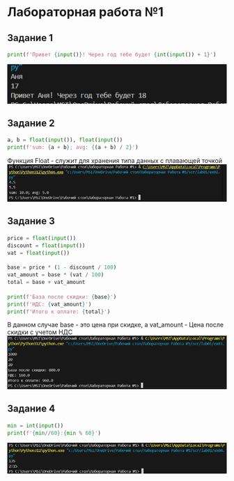 # **Лабораторная работа №1**
## Задание 1
```python
print(f'Привет {input()}! Через год тебе будет {int(input()) + 1}')
```
![image01](images/lab01/image01.png)
## Задание 2 
```python
a, b = float(input()), float(input())
print(f'sum: {a + b}; avg: {(a + b) / 2}')
```
Функция Float - служит для хранения типа данных с плавающей точкой 
![image02](images/lab01/image02.png)
## Задание 3 
```python
price = float(input())
discount = float(input())
vat = float(input())

base = price * (1 - discount / 100)
vat_amount = base * (vat / 100)
total = base + vat_amount

print(f'База после скидки: {base}')
print(f'НДС: {vat_amount}')
print(f'Итого к оплате: {total}')
```
В данном случае base - это цена при скидке, а vat_amount - Цена после скидки с учетом НДС
![image03](images/lab01/image03.png)
## Задание 4 
```python
min = int(input())
print(f'{min//60}:{min % 60}')
```
![image04](images/lab01/image04.png)


